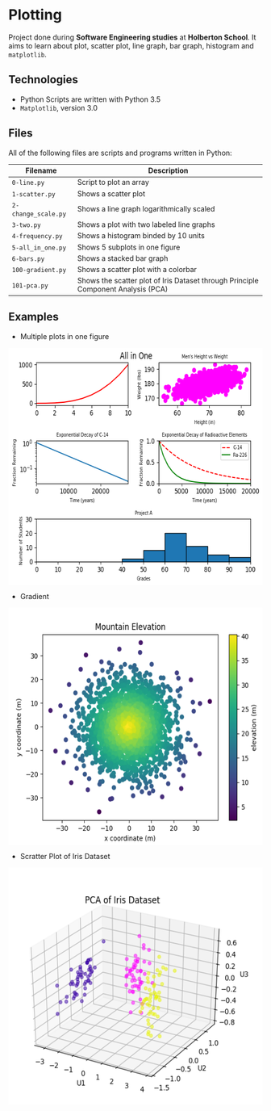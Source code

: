 # Plotting

Project done during **Software Engineering studies** at **Holberton School**. It aims to learn about plot, scatter plot, line graph, bar graph, histogram and `matplotlib`.

## Technologies
* Python Scripts are written with Python 3.5
* `Matplotlib`, version 3.0

## Files
All of the following files are scripts and programs written in Python:

| Filename | Description |
| -------- | ----------- |
| `0-line.py` | Script to plot an array |
| `1-scatter.py` | Shows a scatter plot |
| `2-change_scale.py` | Shows a line graph logarithmically scaled |
| `3-two.py` | Shows a plot with two labeled line graphs |
| `4-frequency.py` | Shows a histogram binded by 10 units |
| `5-all_in_one.py` | Shows 5 subplots in one figure |
| `6-bars.py` | Shows a stacked bar graph |
| `100-gradient.py` | Shows a scatter plot with a colorbar |
| `101-pca.py` | Shows the scatter plot of Iris Dataset through Principle Component Analysis (PCA) |

## Examples

* Multiple plots in one figure

<p align="center"><img src="./images/AllInOne.png" width="600" height="470" alt="All in one" align="middle"></p>

* Gradient

<p align="center"><img src="./images/Gradient.png" width="600" height="470" alt="Gradient" align="middle"></p>


* Scratter Plot of Iris Dataset

<p align="center"><img src="./images/PCAofIrisDataset.png" width="600" height="470" alt="Iris Dataset" align="middle"></p>
